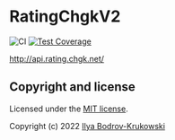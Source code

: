# RatingChgkV2

![CI](https://github.com/bodrovis/rating-chgk-v2/actions/workflows/ci.yml/badge.svg)
[![Test Coverage](https://codecov.io/gh/bodrovis/rating-chgk-v2/graph/badge.svg)](https://codecov.io/gh/bodrovis/rating-chgk-v2)

http://api.rating.chgk.net/

## Copyright and license

Licensed under the [MIT license](./LICENSE.md).

Copyright (c) 2022 [Ilya Bodrov-Krukowski](http://bodrovis.tech)